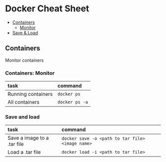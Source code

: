 Docker Cheat Sheet
===============

* [Containers](#user-content-containers)
  * [Monitor](#user-content-containers-monitor)
* [Save & Load](#user-content-save-and-load)


## Containers
Monitor containers

### Containers: Monitor

| task | command |
|:-----|:--------|
| Running containers | `docker ps` |
| All containers | `docker ps -a` |


### Save and load

| task | command |
|:-----|:--------|
| Save a image to a .tar file | `docker save -o <path to tar file> <image name>` |
| Load a .tar file | `docker load -i <path to tar file>` |
